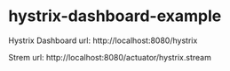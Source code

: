 # hystrix-dashboard-example

Hystrix Dashboard url: http://localhost:8080/hystrix

Strem url: http://localhost:8080/actuator/hystrix.stream
